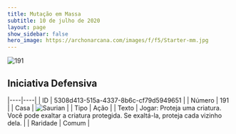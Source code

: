 ```yaml
---
title: Mutação em Massa
subtitle: 10 de julho de 2020
layout: page
show_sidebar: false
hero_image: https://archonarcana.com/images/f/f5/Starter-mm.jpg
---
```


![191](https://cdn.keyforgegame.com/media/card_front/pt/479_191_93PJW4C6WP5F_pt.png)

## Iniciativa Defensiva

|----|----|
| ID | 5308d413-515a-4337-8b6c-cf79d5949651 |
| Número | 191 |
| Casa | ![Saurian](https://archonarcana.com/images/thumb/9/9e/Saurian_P.png/22px-Saurian_P.png "Sauro") |
| Tipo | Ação |
| Texto | Jogar: Proteja uma criatura. Você pode exaltar a criatura protegida. Se exaltá-la, proteja cada vizinho dela. |
| Raridade | Comum |
